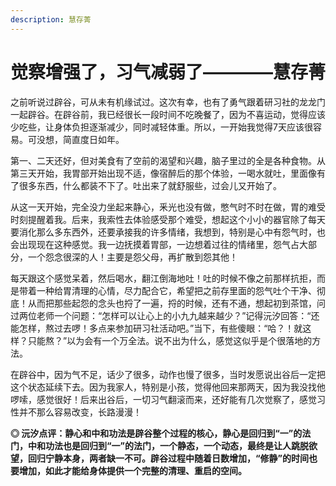 ```yaml
---
description: 慧存菁
---
```


# 觉察增强了，习气减弱了————慧存菁

之前听说过辟谷，可从未有机缘试过。这次有幸，也有了勇气跟着研习社的龙龙门一起辟谷。在辟谷前，我已经很长一段时间不吃晚餐了，因为不喜运动，觉得应该少吃些，让身体负担逐渐减少，同时减轻体重。所以，一开始我觉得7天应该很容易。可没想，简直度日如年。

第一、二天还好，但对美食有了空前的渴望和兴趣，脑子里过的全是各种食物。从第三天开始，我胃部开始出现不适，像宿醉后的那个体验，一喝水就吐，里面像有了很多东西，什么都装不下了。吐出来了就舒服些，过会儿又开始了。

从这一天开始，完全没力坐起来静心，釆光也没有做，憋气时不时在做，胃的难受时刻提醒着我。后来，我索性去体验感受那个难受，想起这个小小的器官除了每天要消化那么多东西外，还要承接我的许多情绪，我想到，特别是心中有怨气时，也会出现现在这种感觉。我一边抚摸着胃部，一边想着过往的情绪里，怨气占大部分，一个怨念很深的人！主要是怨父母，再扩散到怨其他！

每天跟这个感觉呆着，然后喝水，翻江倒海地吐！吐的时候不像之前那样抗拒，而是带着一种给胃清理的心情，尽力配合它，希望把之前存里面的怨气吐个干净、彻底！从而把那些起怨的念头也捋了一遍，捋的时候，还有不通，想起初到茶馆，问过两位老师一个问题：“怎样可以让心上的小九九越来越少？”记得沅汐回答：“还能怎样，熬过去啰！多点来参加研习社活动吧。”当下，有些傻眼：“哈？！就这样？只能熬？”以为会有一个万全法。说不出为什么，感觉这似乎是个很落地的方法。

在辟谷中，因为气不足，话少了很多，动作也慢了很多，当时发愿说出谷后一定把这个状态延续下去。因为我家人，特别是小孩，觉得他回来那两天，因为我没找他啰嗦，感觉很好！后来出谷后，一切习气翻滚而来，还好能有几次觉察了，感觉习性并不那么容易改变，长路漫漫！

**◎ 沅汐点评：静心和中和功法是辟谷整个过程的核心，静心是回归到“一”的法门，中和功法也是回归到“一”的法门，一个静态，一个动态，最终是让人跳脱欲望，回归宁静本身，两者缺一不可。辟谷过程中随着日数增加，“修静”的时间也要增加，如此才能给身体提供一个完整的清理、重启的空间。**

